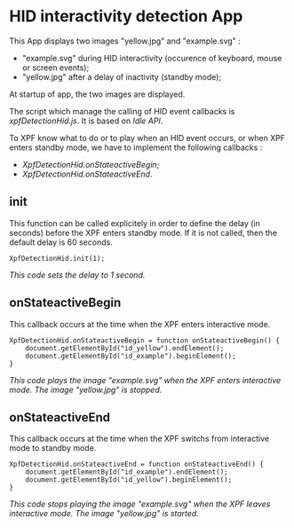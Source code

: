 # HID interactivity detection App

This App displays two images "yellow.jpg" and "example.svg" : 

- "example.svg" during  HID interactivity (occurence of keyboard, mouse or screen events);
- "yellow.jpg" after a delay of inactivity (standby mode); 

At startup of app, the two images are displayed.  

The script which manage the calling of HID event callbacks is *xpfDetectionHid.js*. It is based on *Idle API*.

To XPF know what to do or to play when an HID event occurs, or when XPF enters standby mode, we have to implement the following
callbacks :  


- *XpfDetectionHid.onStateactiveBegin*;
- *XpfDetectionHid.onStateactiveEnd*.

## init

This function can be called explicitely in order to define the delay (in seconds) before the XPF enters standby mode.
If it is not called, then the default delay is 60 seconds.

```
XpfDetectionHid.init(1);
```

*This code sets the delay to 1 second.*


## onStateactiveBegin

This callback occurs at the time when the XPF enters interactive mode.

```
XpfDetectionHid.onStateactiveBegin = function onStateactiveBegin() {
	document.getElementById("id_yellow").endElement();
	document.getElementById("id_example").beginElement();
}
```

*This code plays the image "example.svg" when the XPF enters interactive mode. The image "yellow.jpg" is stopped.*

## onStateactiveEnd

This callback occurs at the time when the XPF switchs from interactive mode to standby mode.

```
XpfDetectionHid.onStateactiveEnd = function onStateactiveEnd() {
	document.getElementById("id_example").endElement();
	document.getElementById("id_yellow").beginElement();
}
```

*This code stops playing the image "example.svg" when the XPF leaves interactive mode. The image "yellow.jpg" is started.*